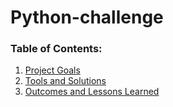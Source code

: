 
# Python-challenge
### Table of Contents:

 1. [Project Goals](#project-goals)
 2. [Tools and Solutions](#tools-and-solutions)
 3. [Outcomes and Lessons Learned](#my-results)







